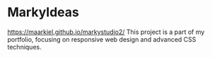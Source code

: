 # MarkyIdeas
https://maarkiel.github.io/markystudio2/
This project is a part of my portfolio, focusing on responsive web design and advanced CSS techniques.